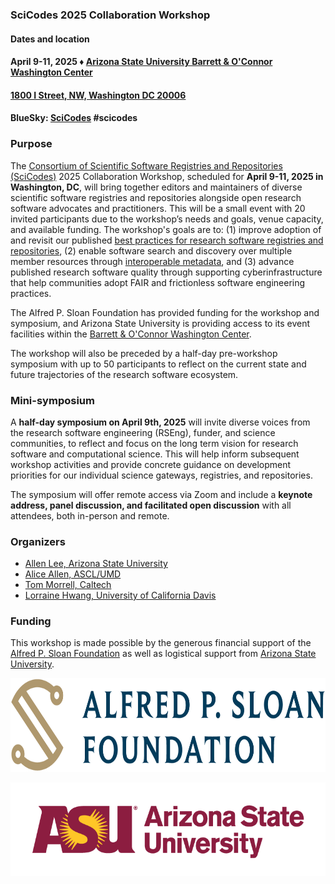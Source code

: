 ### SciCodes 2025 Collaboration Workshop 
#### Dates and location
#### April 9-11, 2025 &#9830; [Arizona State University Barrett &amp; O'Connor Washington Center](https://washingtondc.asu.edu/barrett-and-oconnor-center)
#### [1800 I Street, NW, Washington DC 20006](https://maps.app.goo.gl/Ef8YeuvQESn8fhqA6)
#### BlueSky: [SciCodes](https://bsky.app/profile/scicodes.bsky.social) #scicodes

### Purpose

The [Consortium of Scientific Software Registries and Repositories (SciCodes)](https://scicodes.net) 2025 Collaboration Workshop, scheduled for **April 9-11, 2025 in Washington, DC**, will bring together editors and maintainers of diverse scientific software registries and repositories alongside open research software advocates and practitioners. This will be a small event with 20 invited participants due to the workshop’s needs and goals, venue capacity, and available funding. The workshop's goals are to: (1) improve adoption of and revisit our published [best practices for research software registries and repositories](https://doi.org/10.7717/peerj-cs.1023), (2) enable software search and discovery over multiple member resources through [interoperable metadata](https://codemeta.github.io), and (3) advance published research software quality through supporting cyberinfrastructure that help communities adopt FAIR and frictionless software engineering practices.

The Alfred P. Sloan Foundation has provided funding for the workshop and symposium, and Arizona State University is providing access to its event facilities within the [Barrett &amp; O'Connor Washington Center](https://washingtondc.asu.edu/barrett-and-oconnor-center).

The workshop will also be preceded by a half-day pre-workshop symposium with up to 50 participants to reflect on the current state and future trajectories of the research software ecosystem. 

### Mini-symposium

A **half-day symposium on April 9th, 2025** will invite diverse voices from the research software engineering (RSEng), funder, and science communities, to reflect and focus on the long term vision for research software and computational science. This will help inform subsequent workshop activities and provide concrete guidance on development priorities for our individual science gateways, registries, and repositories. 

The symposium will offer remote access via Zoom and include a **keynote address, panel discussion, and facilitated open discussion** with all attendees, both in-person and remote.

### Organizers

- [Allen Lee, Arizona State University](https://orcid.org/0000-0002-6523-6079)
- [Alice Allen, ASCL/UMD](https://orcid.org/0000-0003-3477-2845)
- [Tom Morrell, Caltech](https://orcid.org/0000-0001-9266-5146)
- [Lorraine Hwang, University of California Davis](https://orcid.org/0000-0002-1021-3101)

<!--
### [Agenda](Agenda.md)

### [Remote access](RemoteAccess.md)

### [Logistics](Logistics.md)  

### [Participants](Participants.md)

### [Links for workshop activities](ActivitiesLinks.md)

### [Workshop and presentation slides](https://github.com/ASCLnet/SWRegistryWorkshop/tree/master/presentations)  

### [Workshop evaluation](https://forms.gle/ksjx6o6pNkbS8gsSA)  

### [Workshop products and results](Products/Products.md)

### [Photo album](https://mikehucka.smugmug.com/Work/Software-meetings/SSRCW-2019/)  
-->

### Funding

This workshop is made possible by the generous financial support of the [Alfred P. Sloan Foundation](https://sloan.org/) as well as logistical support from [Arizona State University](https://www.asu.edu).

<a href="https://sloan.org/"><img class="centered" height="150" src="assets/logos/sloan-logo.png"></a>

<a href="https://www.asu.edu/"><img class="centered" height="150" src="assets/logos/asu-logo.png"></a>

